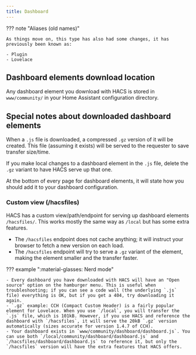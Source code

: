 ```yaml
---
title: Dashboard
---
```


??? note "Aliases (old names)"

    As things move on, this type has also had some changes, it has previously been known as:

    - Plugin
    - Lovelace

## Dashboard elements download location

Any dashboard element you download with HACS is stored in `www/community/` in your Home Assistant configuration directory.

## Special notes about downloaded dashboard elements

When a `.js` file is downloaded, a compressed `.gz` version of it will be created. This file (assuming it exists) will be served to the requester to save transfer size/time.

If you make local changes to a dashboard element in the `.js` file, delete the `.gz` variant to have HACS serve up that one.

At the bottom of every page for dashboard elements, it will state how you should add it to your dashboard configuration.

### Custom view (/hacsfiles)

HACS has a custom view/path/endpoint for serving up dashboard elements `/hacsfiles/`. This works mostly the same way as `/local` but has some extra features.

- The `/hacsfiles` endpoint does not cache anything; it will instruct your browser to fetch a new version on each load.
- The `/hacsfiles` endpoint will try to serve a `.gz` variant of the element, making the element smaller and the transfer faster.

??? example ":material-glasses: Nerd mode"

    - Every dashboard you have downloaded with HACS will have an "Open source" option on the hamburger menu. This is useful when troubleshooting; if you can see a code wall (the underlying `.js` file) everything is OK, but if you get a 404, try downloading it again.
    - `.gz` example: CCH (Compact Custom Header) is a fairly popular element for Lovelace. When you use `/local`, you will transfer the `.js` file, which is 101kB. However, if you use HACS and reference the dashboard with `/hacsfiles`, it will serve the 20kB `.gz` version automatically (sizes accurate for version 1.4.7 of CCH).
    - Your dashboard exists in `www/community/dashboard/dashboard.js`. You can use both `/local/community/dashboard/dashboard.js` and `/hacsfiles/dashboard/dashboard.js` to reference it, but only the `/hacsfiles` version will have the extra features that HACS offers.
